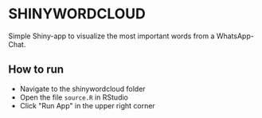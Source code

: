 # SHINYWORDCLOUD

Simple Shiny-app to visualize the most important words from a WhatsApp-Chat.  

## How to run

  - Navigate to the shinywordcloud folder
  - Open the file `source.R` in RStudio
  - Click "Run App" in the upper right corner

